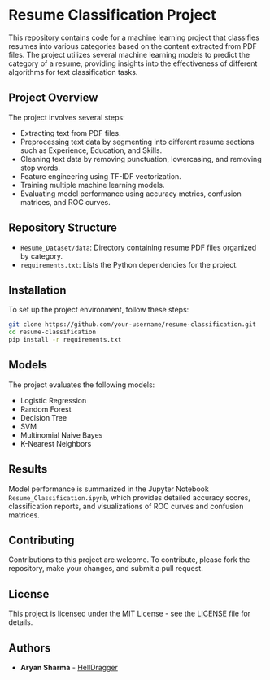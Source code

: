 # Resume Classification Project

This repository contains code for a machine learning project that classifies resumes into various categories based on the content extracted from PDF files. The project utilizes several machine learning models to predict the category of a resume, providing insights into the effectiveness of different algorithms for text classification tasks.

## Project Overview

The project involves several steps:
- Extracting text from PDF files.
- Preprocessing text data by segmenting into different resume sections such as Experience, Education, and Skills.
- Cleaning text data by removing punctuation, lowercasing, and removing stop words.
- Feature engineering using TF-IDF vectorization.
- Training multiple machine learning models.
- Evaluating model performance using accuracy metrics, confusion matrices, and ROC curves.

## Repository Structure

- `Resume_Dataset/data`: Directory containing resume PDF files organized by category.
- `requirements.txt`: Lists the Python dependencies for the project.

## Installation

To set up the project environment, follow these steps:

```bash
git clone https://github.com/your-username/resume-classification.git
cd resume-classification
pip install -r requirements.txt
```

## Models

The project evaluates the following models:
- Logistic Regression
- Random Forest
- Decision Tree
- SVM
- Multinomial Naive Bayes
- K-Nearest Neighbors

## Results

Model performance is summarized in the Jupyter Notebook `Resume_Classification.ipynb`, which provides detailed accuracy scores, classification reports, and visualizations of ROC curves and confusion matrices.

## Contributing

Contributions to this project are welcome. To contribute, please fork the repository, make your changes, and submit a pull request.

## License

This project is licensed under the MIT License - see the [LICENSE](LICENSE.md) file for details.

## Authors

- **Aryan Sharma** - [HellDragger](https://github.com/HellDragger)
